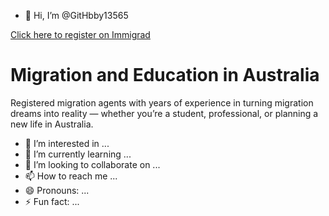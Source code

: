 - 👋 Hi, I’m @GitHbby13565

<a href="https://immigrad.com.au">Click here to register on Immigrad</a>
<h1 class="uagb-ifb-title">Migration and Education in Australia&ZeroWidthSpace;</h1>
<p class="uagb-ifb-desc">Registered migration agents with years of experience in turning migration dreams into reality — whether you’re a student, professional, or planning a new life in Australia.</p>








- 👀 I’m interested in ...
- 🌱 I’m currently learning ...
- 💞️ I’m looking to collaborate on ...
- 📫 How to reach me ...
- 😄 Pronouns: ...
- ⚡ Fun fact: ...

<!---
GitHbby13565/GitHbby13565 is a ✨ special ✨ repository because its `README.md` (this file) appears on your GitHub profile.
You can click the Preview link to take a look at your changes.
--->
